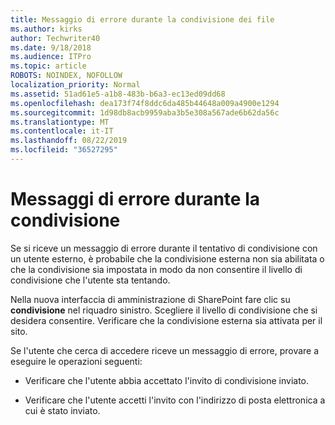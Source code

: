```yaml
---
title: Messaggio di errore durante la condivisione dei file
ms.author: kirks
author: Techwriter40
ms.date: 9/18/2018
ms.audience: ITPro
ms.topic: article
ROBOTS: NOINDEX, NOFOLLOW
localization_priority: Normal
ms.assetid: 51ad61e5-a1b8-483b-b6a3-ec13ed09dd68
ms.openlocfilehash: dea173f74f8ddc6da485b44648a009a4900e1294
ms.sourcegitcommit: 1d98db8acb9959aba3b5e308a567ade6b62da56c
ms.translationtype: MT
ms.contentlocale: it-IT
ms.lasthandoff: 08/22/2019
ms.locfileid: "36527295"
---
```

# <a name="error-messages-when-sharing"></a>Messaggi di errore durante la condivisione

Se si riceve un messaggio di errore durante il tentativo di condivisione con un utente esterno, è probabile che la condivisione esterna non sia abilitata o che la condivisione sia impostata in modo da non consentire il livello di condivisione che l'utente sta tentando.
  
Nella nuova interfaccia di amministrazione di SharePoint fare clic su **condivisione** nel riquadro sinistro. Scegliere il livello di condivisione che si desidera consentire. Verificare che la condivisione esterna sia attivata per il sito. 
  
Se l'utente che cerca di accedere riceve un messaggio di errore, provare a eseguire le operazioni seguenti:
  
- Verificare che l'utente abbia accettato l'invito di condivisione inviato.
    
- Verificare che l'utente accetti l'invito con l'indirizzo di posta elettronica a cui è stato inviato.
    

